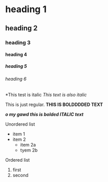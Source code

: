 # heading 1
## heading 2
### heading 3
#### heading 4
##### heading 5
###### heading 6

*This test is italic
_This text is also italic_

This is just regular.
**THIS IS BOLDDDDED TEXT**

***o my gawd this is bolded ITALIC text***

Unordered list
- item 1
- item 2
  - item 2a
  - tyem 2b

Ordered list
1. first
2. second

